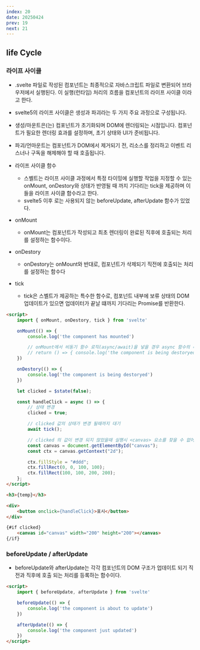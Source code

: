 ```yaml
---
index: 20
date: 20250424
prev: 19
next: 21
---
```


## life Cycle
### 라이프 사이클
- .svelte 파일로 작성된 컴포넌트는 최종적으로 자바스크립트 파일로 변환되어 브라우저에서 실행된다. 이 실행(런타임) 처리의 흐름을 컴포넌트의 라이프 사이클 이라고 한다.
- svelte5의 라이프 사이클은 생성과 파괴라는 두 가지 주요 과정으로 구성됩니다.
- 생성/마운트은(는) 컴포넌트가 초기화되며 DOM에 렌더링되는 시점입니다. 컴포넌트가 필요한 렌더링 효과를 설정하며, 초기 상태와 UI가 준비됩니다.
- 파괴/언마운트는 컴포넌트가 DOM에서 제거되기 전, 리소스를 정리하고 이벤트 리스너나 구독을 해제해야 할 때 호출됩니다.

- 라이프 사이클 함수
    - 스벨트는 라이프 사이클 과정에서 특정 타이밍에 실행할 작업을 지정할 수 있는 onMount, onDestory와 상태가 반영될 때 까지 기다리는 tick을 제공하며 이들을 라이프 사이클 함수라고 한다.
    - svelte5 이후 로는 사용되지 않는 beforeUpdate, afterUpdate 함수가 있었다.

- onMount
    - onMount는 컴포넌트가 작성되고 최초 렌더링이 완료된 직후에 호출되는 처리를 설정하는 함수이다.

- onDestory
    - onDestory는 onMount와 반대로, 컴포넌트가 삭제되기 직전에 호출되는 처리를 설정하는 함수다

- tick
    - tick은 스벨트가 제공하는 특수한 함수로, 컴포넌트 내부에 보류 상태의 DOM 업데이트가 있으면 업데이터가 끝날 떄까지 기다리는 Promise를 반환한다.

```html
<script>
    import { onMount, onDestory, tick } from 'svelte'

    onMount(() => {
        console.log('the component has mounted')

        // onMount에서 비동기 함수 로직(async/await)을 넣을 경우 async 함수의 리턴은 promise이므로 return 익명 함수가 무시된다. 그래서 비동기 함수가 있는 경우에는 onDestory 함수를 사용해야 된다.
        // return () => { console.log('the component is being destoryed') }
    })

    onDestory(() => {
        console.log('the component is being destoryed')
    })

    let clicked = $state(false);

    const handleClick = async () => {
        // 상태 변경
        clicked = true;

        // clicked 값의 상태가 변경 될때까지 대기
        await tick();

        // clicked 의 값이 변경 되지 않았을때 실행시 <canvas> 요소를 찾을 수 없어 에러 발생
        const canvas = document.getElementById("canvas");
        const ctx = canvas.getContext("2d");

        ctx.fillStyle = "#ddd";
        ctx.fillRect(0, 0, 100, 100);
        ctx.fillRect(100, 100, 200, 200);
    };
</script>

<h3>{temp}</h3>

<div>
    <button onclick={handleClick}>표시</button>
</div>

{#if clicked}
    <canvas id="canvas" width="200" height="200"></canvas>
{/if}
```

### beforeUpdate / afterUpdate
- beforeUpdate와 afterUpdate는 각각 컴포넌트의 DOM 구조가 업데이트 되기 직전과 직후에 호출 되는 처리를 등록하는 함수이다.

```html
<script>
    import { beforeUpdate, afterUpdate } from 'svelte'

    beforeUpdate(() => {
        console.log('the component is about to update')
    })

    afterUpdate(() => {
        console.log('the component just updated')
    })
</script>
```